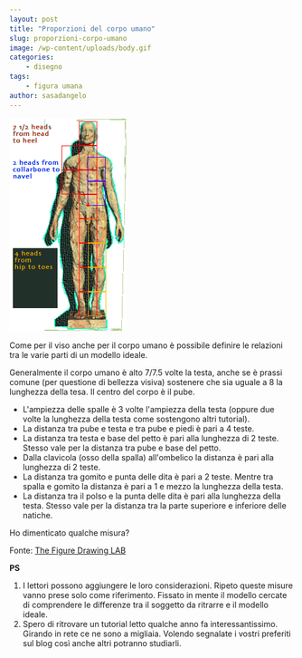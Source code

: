 ```yaml
---
layout: post
title: "Proporzioni del corpo umano"
slug: proporzioni-corpo-umano
image: /wp-content/uploads/body.gif
categories:
    - disegno
tags:
    - figura umana
author: sasadangelo
---
```


![Proporzioni del corpo umano](/wp-content/uploads/body.gif "Proporzioni del corpo umano")

Come per il viso anche per il corpo umano è possibile definire le relazioni tra le varie parti di un modello ideale. 

Generalmente il corpo umano è alto 7/7.5 volte la testa, anche se è prassi comune (per questione di bellezza visiva) sostenere che sia uguale a 8 la lunghezza della tesa. Il centro del corpo è il pube.

- L'ampiezza delle spalle è 3 volte l'ampiezza della testa (oppure due volte la lunghezza della testa come sostengono altri tutorial).
- La distanza tra pube e testa e tra pube e piedi è pari a 4 teste.
- La distanza tra testa e base del petto è pari alla lunghezza di 2 teste. Stesso vale per la distanza tra pube e base del petto.
- Dalla clavicola (osso della spalla) all'ombelico la distanza è pari alla lunghezza di 2 teste.
- La distanza tra gomito e punta delle dita è pari a 2 teste. Mentre tra spalla e gomito la distanza è pari a 1 e mezzo la lunghezza della testa.
- La distanza tra il polso e la punta delle dita è pari alla lunghezza della testa. Stesso vale per la distanza tra la parte superiore e inferiore delle natiche.

Ho dimenticato qualche misura?

Fonte: [The Figure Drawing LAB](http://drawinglab.evansville.edu/)

**PS**

1. I lettori possono aggiungere le loro considerazioni. Ripeto queste misure vanno prese solo come riferimento. Fissato in mente il modello cercate di comprendere le differenze tra il soggetto da ritrarre e il modello ideale.
2. Spero di ritrovare un tutorial letto qualche anno fa interessantissimo. Girando in rete ce ne sono a migliaia. Volendo segnalate i vostri preferiti sul blog così anche altri potranno studiarli.

